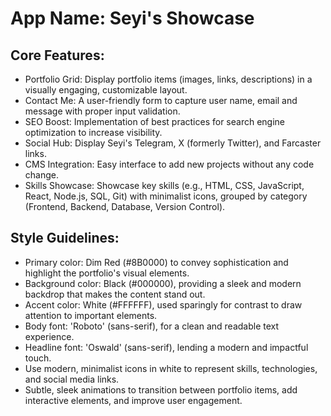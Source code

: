 # **App Name**: Seyi's Showcase

## Core Features:

- Portfolio Grid: Display portfolio items (images, links, descriptions) in a visually engaging, customizable layout.
- Contact Me: A user-friendly form to capture user name, email and message with proper input validation.
- SEO Boost: Implementation of best practices for search engine optimization to increase visibility.
- Social Hub: Display Seyi's Telegram, X (formerly Twitter), and Farcaster links.
- CMS Integration: Easy interface to add new projects without any code change.
- Skills Showcase: Showcase key skills (e.g., HTML, CSS, JavaScript, React, Node.js, SQL, Git) with minimalist icons, grouped by category (Frontend, Backend, Database, Version Control).

## Style Guidelines:

- Primary color: Dim Red (#8B0000) to convey sophistication and highlight the portfolio's visual elements.
- Background color: Black (#000000), providing a sleek and modern backdrop that makes the content stand out.
- Accent color: White (#FFFFFF), used sparingly for contrast to draw attention to important elements.
- Body font: 'Roboto' (sans-serif), for a clean and readable text experience.
- Headline font: 'Oswald' (sans-serif), lending a modern and impactful touch.
- Use modern, minimalist icons in white to represent skills, technologies, and social media links.
- Subtle, sleek animations to transition between portfolio items, add interactive elements, and improve user engagement.
